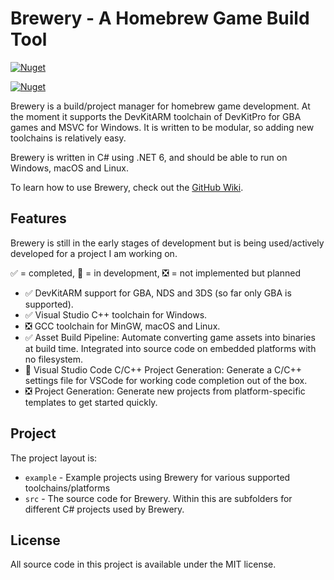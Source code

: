 # Brewery - A Homebrew Game Build Tool

[![Nuget](https://img.shields.io/nuget/v/Brewery.ProjectTool?label=Project%20Tool)](https://www.nuget.org/packages/Brewery.ProjectTool/)

[![Nuget](https://img.shields.io/nuget/v/Brewery.ToolSdk?label=Tool%20SDK)](https://www.nuget.org/packages/Brewery.ToolSdk/)

Brewery is a build/project manager for homebrew game development. At the moment it supports the DevKitARM toolchain of DevKitPro for GBA games and MSVC for Windows. It is written to be modular, so adding new toolchains is relatively easy.

Brewery is written in C# using .NET 6, and should be able to run on Windows, macOS and Linux.

To learn how to use Brewery, check out the [GitHub Wiki](https://github.com/Valax321/Brewery/wiki).

## Features

Brewery is still in the early stages of development but is being used/actively developed for a project I am working on.

✅ = completed, 🧰 = in development, ❎ = not implemented but planned

* ✅ DevKitARM support for GBA, NDS and 3DS (so far only GBA is supported).
* ✅ Visual Studio C++ toolchain for Windows.
* ❎ GCC toolchain for MinGW, macOS and Linux.
* ✅ Asset Build Pipeline: Automate converting game assets into binaries at build time. Integrated into source code on embedded platforms with no filesystem.
* 🧰 Visual Studio Code C/C++ Project Generation: Generate a C/C++ settings file for VSCode for working code completion out of the box.
* ❎ Project Generation: Generate new projects from platform-specific templates to get started quickly.

## Project
The project layout is:
* `example` - Example projects using Brewery for various supported toolchains/platforms
* `src` - The source code for Brewery. Within this are subfolders for different C# projects used by Brewery.

## License

All source code in this project is available under the MIT license.